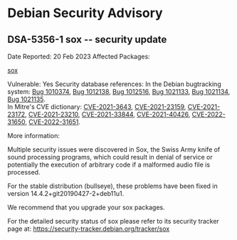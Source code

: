 
Debian Security Advisory
========================


DSA-5356-1 sox -- security update
---------------------------------



Date Reported:
20 Feb 2023
Affected Packages:

[sox](https://packages.debian.org/src:sox)

Vulnerable:
Yes
Security database references:
In the Debian bugtracking system: [Bug 1010374](https://bugs.debian.org/cgi-bin/bugreport.cgi?bug=1010374), [Bug 1012138](https://bugs.debian.org/cgi-bin/bugreport.cgi?bug=1012138), [Bug 1012516](https://bugs.debian.org/cgi-bin/bugreport.cgi?bug=1012516), [Bug 1021133](https://bugs.debian.org/cgi-bin/bugreport.cgi?bug=1021133), [Bug 1021134](https://bugs.debian.org/cgi-bin/bugreport.cgi?bug=1021134), [Bug 1021135](https://bugs.debian.org/cgi-bin/bugreport.cgi?bug=1021135).  
In Mitre's CVE dictionary: [CVE-2021-3643](https://security-tracker.debian.org/tracker/CVE-2021-3643), [CVE-2021-23159](https://security-tracker.debian.org/tracker/CVE-2021-23159), [CVE-2021-23172](https://security-tracker.debian.org/tracker/CVE-2021-23172), [CVE-2021-23210](https://security-tracker.debian.org/tracker/CVE-2021-23210), [CVE-2021-33844](https://security-tracker.debian.org/tracker/CVE-2021-33844), [CVE-2021-40426](https://security-tracker.debian.org/tracker/CVE-2021-40426), [CVE-2022-31650](https://security-tracker.debian.org/tracker/CVE-2022-31650), [CVE-2022-31651](https://security-tracker.debian.org/tracker/CVE-2022-31651).  

More information:

Multiple security issues were discovered in Sox, the Swiss Army knife of
sound processing programs, which could result in denial of service or
potentially the execution of arbitrary code if a malformed audio file
is processed.


For the stable distribution (bullseye), these problems have been fixed in
version 14.4.2+git20190427-2+deb11u1.


We recommend that you upgrade your sox packages.


For the detailed security status of sox please refer to
its security tracker page at:
<https://security-tracker.debian.org/tracker/sox>





